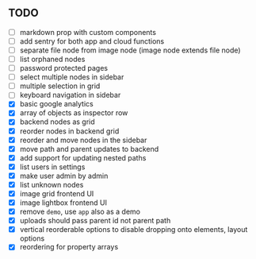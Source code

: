## TODO

- [ ] markdown prop with custom components
- [ ] add sentry for both app and cloud functions
- [ ] separate file node from image node (image node extends file node)
- [ ] list orphaned nodes
- [ ] password protected pages
- [ ] select multiple nodes in sidebar
- [ ] multiple selection in grid
- [ ] keyboard navigation in sidebar
- [x] basic google analytics
- [x] array of objects as inspector row
- [x] backend nodes as grid
- [x] reorder nodes in backend grid
- [x] reorder and move nodes in the sidebar
- [x] move path and parent updates to backend
- [x] add support for updating nested paths
- [x] list users in settings
- [x] make user admin by admin
- [x] list unknown nodes
- [x] image grid frontend UI
- [x] image lightbox frontend UI
- [x] remove `demo`, use `app` also as a demo
- [x] uploads should pass parent id not parent path
- [x] vertical reorderable options to disable dropping onto elements, layout options
- [x] reordering for property arrays
